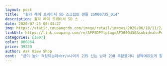 ```yaml
---
layout: post 
title:  "휠라 레이 트레이서 SD 스크립트 샌들 1SM00735_014" 
description: 휠라 레이 트레이서 SD 스 ..
date: 2020-07-25 06:44:27 
img: https://static.coupangcdn.com/image/retail/images/2020/06/10/11/2/a6f5f96e-565e-4a75-8c18-927b48d4b2fc.jpg 
linkUrl: https://link.coupang.com/re/AFFSDP?lptag=AF3600438&subid=ahnPublicAsk&pageKey=1695078863&itemId=2885739114&vendorItemId=70864635419&traceid=V0-113-c5adec452b15ff62 
categories: [1007] 
color: 006064 
price: 39230 
author: Ask View Shop 
cont:  "굽이 높아 걱정되는데<br/>나이키 235 신는 남아 230 주문했더니 살짝여유있게 잘맞네요 쿠션감도 좋다고 합니다<br/>다음에 재구매의사 있어요<br/>발볼 조금 있어서 내년엔 신기 힘들듯 ㅠㅠ<br/>샌들은 넘 이뻐요!<br/>실제로보니 더이뻐요<br/>아이는 키 커보인다고 좋아하네요<br/>전발싸이즈 240인데 딱 좋아요<br/>정말 편해요<br/>초6  아들 운동화 230 240 신어요<br/>" 
---
```

